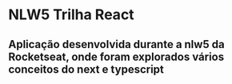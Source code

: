 # NLW5 Trilha React 

## Aplicação desenvolvida durante a nlw5 da Rocketseat, onde foram explorados vários conceitos do next e typescript